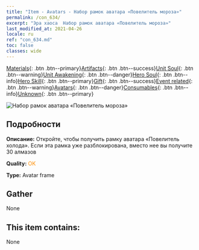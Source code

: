 ```yaml
---
title: "Item - Avatars - Набор рамок аватара «Повелитель мороза»"
permalink: /con_634/
excerpt: "Эра хаоса  Набор рамок аватара «Повелитель мороза»"
last_modified_at: 2021-04-26
locale: ru
ref: "con_634.md"
toc: false
classes: wide
---
```

 [Materials](/ItemsRU/){: .btn .btn--primary}[Artifacts](/ItemsRU/Artifacts/){: .btn .btn--success}[Unit Soul](/ItemsRU/UnitSoul/){: .btn .btn--warning}[Unit Awakening](/ItemsRU/UnitAwakening/){: .btn .btn--danger}[Hero Soul](/ItemsRU/HeroSoul/){: .btn .btn--info}[Hero Skill](/ItemsRU/HeroSkill/){: .btn .btn--primary}[Gift](/ItemsRU/Gift/){: .btn .btn--success}[Event related](/ItemsRU/Events/){: .btn .btn--warning}[Avatars](/ItemsRU/Avatars/){: .btn .btn--danger}[Consumables](/ItemsRU/Consumables/){: .btn .btn--info}[Unknown](/ItemsRU/Unknown/){: .btn .btn--primary}

 ![Набор рамок аватара «Повелитель мороза»](/images/a/avatarFrame_38.png)

## Подробности
 **Описание:** Откройте, чтобы получить рамку аватара «Повелитель холода». Если эта рамка уже разблокирована, вместо нее вы получите 30 алмазов

 **Quality:** <span style="color: #FF8C00">OK</span>

 **Type:** Avatar frame

## Gather

  None

## This item contains:

  None

